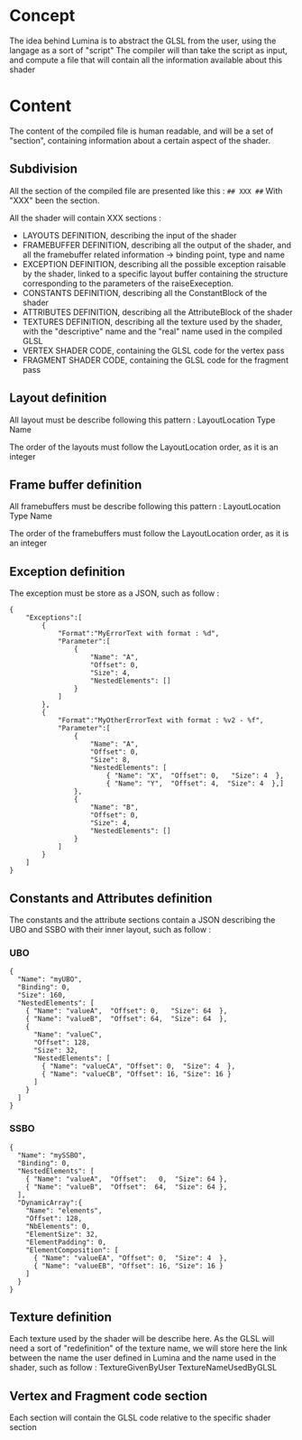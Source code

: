 # Concept
The idea behind Lumina is to abstract the GLSL from the user, using the langage as a sort of "script"
The compiler will than take the script as input, and compute a file that will contain all the information available about this shader

# Content
The content of the compiled file is human readable, and will be a set of "section", containing information about a certain aspect of the shader.

## Subdivision
All the section of the compiled file are presented like this : `## XXX ##`
With "XXX" been the section.

All the shader will contain XXX sections :
- LAYOUTS DEFINITION, describing the input of the shader
- FRAMEBUFFER DEFINITION, describing all the output of the shader, and all the framebuffer related information -> binding point, type and name
- EXCEPTION DEFINITION, describing all the possible exception raisable by the shader, linked to a specific layout buffer containing the structure corresponding to the parameters of the raiseExeception.
- CONSTANTS DEFINITION, describing all the ConstantBlock of the shader
- ATTRIBUTES DEFINITION, describing all the AttributeBlock of the shader
- TEXTURES DEFINITION, describing all the texture used by the shader, with the "descriptive" name and the "real" name used in the compiled GLSL
- VERTEX SHADER CODE, containing the GLSL code for the vertex pass
- FRAGMENT SHADER CODE, containing the GLSL code for the fragment pass 

## Layout definition
All layout must be describe following this pattern :
LayoutLocation Type Name

The order of the layouts must follow the LayoutLocation order, as it is an integer

## Frame buffer definition
All framebuffers must be describe following this pattern :
LayoutLocation Type Name

The order of the framebuffers must follow the LayoutLocation order, as it is an integer

## Exception definition
The exception must be store as a JSON, such as follow :
```
{
	"Exceptions":[
		{
			"Format":"MyErrorText with format : %d",
			"Parameter":[
				{
					"Name": "A",
					"Offset": 0,
					"Size": 4,
					"NestedElements": []
				}
			]
		},
		{
			"Format":"MyOtherErrorText with format : %v2 - %f",
			"Parameter":[
				{
					"Name": "A",
					"Offset": 0,
					"Size": 8,
					"NestedElements": [
						{ "Name": "X",  "Offset": 0,   "Size": 4  },
						{ "Name": "Y",  "Offset": 4,  "Size": 4  },]
				},
				{
					"Name": "B",
					"Offset": 0,
					"Size": 4,
					"NestedElements": []
				}
			]
		}
	]
}
```

## Constants and Attributes definition
The constants and the attribute sections contain a JSON describing the UBO and SSBO with their inner layout, such as follow :
### UBO
```
{
  "Name": "myUBO",
  "Binding": 0,
  "Size": 160,
  "NestedElements": [
    { "Name": "valueA",  "Offset": 0,   "Size": 64  },
    { "Name": "valueB",  "Offset": 64,  "Size": 64  },
    {
      "Name": "valueC",
      "Offset": 128,
      "Size": 32,
      "NestedElements": [
        { "Name": "valueCA", "Offset": 0,  "Size": 4  },
        { "Name": "valueCB", "Offset": 16, "Size": 16 }
      ]
    }
  ]
}
```
### SSBO
```
{
  "Name": "mySSBO",
  "Binding": 0,
  "NestedElements": [
    { "Name": "valueA",  "Offset":   0,  "Size": 64 },
    { "Name": "valueB",  "Offset":  64,  "Size": 64 },
  ],
  "DynamicArray":{
	"Name": "elements",
	"Offset": 128,
	"NbElements": 0,
	"ElementSize": 32,
	"ElementPadding": 0,
	"ElementComposition": [
	  { "Name": "valueEA", "Offset": 0,  "Size": 4  },
	  { "Name": "valueEB", "Offset": 16, "Size": 16 }
	]
  }
}
```

## Texture definition
Each texture used by the shader will be describe here.
As the GLSL will need a sort of "redefinition" of the texture name, we will store here the link between the name the user defined in Lumina and the name used in the shader, such as follow :
TextureGivenByUser TextureNameUsedByGLSL

## Vertex and Fragment code section
Each section will contain the GLSL code relative to the specific shader section